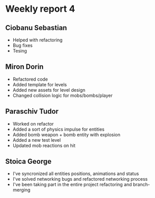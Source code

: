 # Weekly report 4

## Ciobanu Sebastian
* Helped with refactoring
* Bug fixes
* Tesing

## Miron Dorin
* Refactored code
* Added template for levels
* Added new assets for level design
* Changed collision logic for mobs/bombs/player

## Paraschiv Tudor
* Worked on refactor
* Added a sort of physics impulse for entities
* Added bomb weapon + bomb entity with explosion
* Added a new test level
* Updated mob reactions on hit

## Stoica George
 * I've syncronized all entities positions, animations and status
 * I've solved networking bugs and refactored networking process
 * I've been taking part in the entire project refactoring and branch-merging
